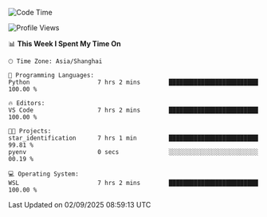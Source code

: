 <!--START_SECTION:waka-->
![Code Time](http://img.shields.io/badge/Code%20Time-3%2C096%20hrs%2037%20mins-blue)

![Profile Views](http://img.shields.io/badge/Profile%20Views-0-blue)

📊 **This Week I Spent My Time On** 

```text
🕑︎ Time Zone: Asia/Shanghai

💬 Programming Languages: 
Python                   7 hrs 2 mins        █████████████████████████   100.00 % 

🔥 Editors: 
VS Code                  7 hrs 2 mins        █████████████████████████   100.00 % 

🐱‍💻 Projects: 
star_identification      7 hrs 1 min         █████████████████████████   99.81 % 
pyenv                    0 secs              ░░░░░░░░░░░░░░░░░░░░░░░░░   00.19 % 

💻 Operating System: 
WSL                      7 hrs 2 mins        █████████████████████████   100.00 % 
```


 Last Updated on 02/09/2025 08:59:13 UTC
<!--END_SECTION:waka-->